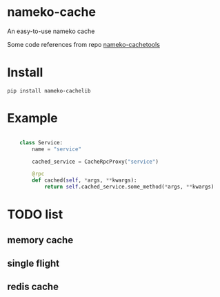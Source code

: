 # nameko-cache

An easy-to-use nameko cache

Some code references from repo [nameko-cachetools](https://github.com/santiycr/nameko-cachetools)

# Install
```shell
pip install nameko-cachelib
```

# Example
```python

    class Service:
        name = "service"

        cached_service = CacheRpcProxy("service")

        @rpc
        def cached(self, *args, **kwargs):
            return self.cached_service.some_method(*args, **kwargs)

```

# TODO list
## memory cache

## single flight

## redis cache


